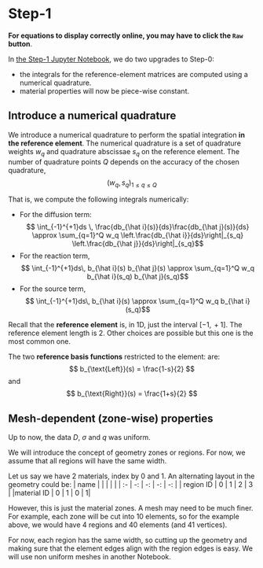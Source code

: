 # Step-1

**For equations to display correctly online, you may have to click the `Raw` button**.


In [the Step-1 Jupyter Notebook](./Learning_FEM_1D_step1.ipynb),  we do two upgrades to Step-0:
- the integrals for the reference-element matrices are computed using a numerical quadrature.
- material properties will now be piece-wise constant.

## Introduce a numerical quadrature

We introduce a numerical quadrature to perform the spatial integration **in the reference element**.
The numerical quadrature is a set of quadrature weights $w_q$ and quadrature abscissae $s_q$ on the reference element. The number of quadrature points $Q$ depends on the accuracy of the chosen quadrature,
$$
(w_q,s_q)_{1 \le q \le Q}
$$

That is, we compute the following integrals numerically:
- For the diffusion term:
$$ \int_{-1}^{+1}ds \, \frac{db_{\hat i}(s)}{ds}\frac{db_{\hat j}(s)}{ds} \approx \sum_{q=1}^Q w_q \left.\frac{db_{\hat i}}{ds}\right|_{s_q} \left.\frac{db_{\hat j}}{ds}\right|_{s_q}$$
- For the reaction term,
$$ \int_{-1}^{+1}ds\, b_{\hat i}(s) b_{\hat j}(s) \approx \sum_{q=1}^Q w_q  b_{\hat i}(s_q) b_{\hat j}(s_q)$$
- For the source term,
$$ \int_{-1}^{+1}ds\, b_{\hat i}(s) \approx \sum_{q=1}^Q w_q   b_{\hat i}(s_q)$$


Recall that the  **reference element** is, in 1D, just the interval $[-1,\,+1]$. The reference element length is 2. Other choices are possible but this one is the most common one.

The two **reference basis functions** restricted to the element: are:
$$ b_{\text{Left}}(s) = \frac{1-s}{2} $$
and
$$ b_{\text{Right}}(s) = \frac{1+s}{2} $$


## Mesh-dependent (zone-wise) properties

Up to now, the data $D$, $\sigma$ and $q$ was uniform.

We will introduce the concept of geometry zones or regions. For now, we assume that all regions will have the same width.

Let us say we have 2 materials, index by 0 and 1. An alternating layout in the geometry could be:
| name |  |  |  |  |
| :- | -: | -: | -: | -: |
| region ID | 0 | 1 | 2 | 3 |
|material ID | 0 | 1 | 0 | 1|

However, this is just the material zones. A mesh may need to be much finer. For example, each zone will be cut into 10 elements, so for the example above, we would have 4 regions and 40 elements (and 41 vertices).

For now, each region has the same width, so cutting up the geometry and making sure that the element edges align with the region edges is easy. We will use non uniform meshes in another Notebook.
